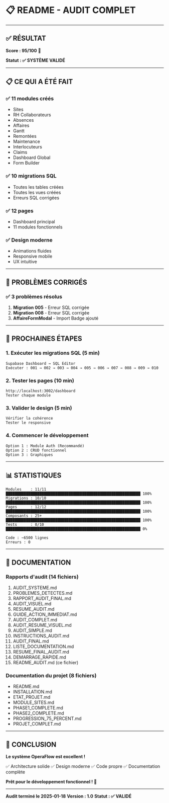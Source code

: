 # 📋 README - AUDIT COMPLET

---

## ✅ RÉSULTAT

**Score : 95/100** 🎉

**Statut : ✅ SYSTÈME VALIDÉ**

---

## 📋 CE QUI A ÉTÉ FAIT

### ✅ 11 modules créés
- Sites
- RH Collaborateurs
- Absences
- Affaires
- Gantt
- Remontées
- Maintenance
- Interlocuteurs
- Claims
- Dashboard Global
- Form Builder

### ✅ 10 migrations SQL
- Toutes les tables créées
- Toutes les vues créées
- Erreurs SQL corrigées

### ✅ 12 pages
- Dashboard principal
- 11 modules fonctionnels

### ✅ Design moderne
- Animations fluides
- Responsive mobile
- UX intuitive

---

## 🔧 PROBLÈMES CORRIGÉS

### ✅ 3 problèmes résolus
1. **Migration 005** - Erreur SQL corrigée
2. **Migration 008** - Erreur SQL corrigée
3. **AffaireFormModal** - Import Badge ajouté

---

## 🚀 PROCHAINES ÉTAPES

### 1. Exécuter les migrations SQL (5 min)
```
Supabase Dashboard → SQL Editor
Exécuter : 001 → 002 → 003 → 004 → 005 → 006 → 007 → 008 → 009 → 010
```

### 2. Tester les pages (10 min)
```
http://localhost:3002/dashboard
Tester chaque module
```

### 3. Valider le design (5 min)
```
Vérifier la cohérence
Tester le responsive
```

### 4. Commencer le développement
```
Option 1 : Module Auth (Recommandé)
Option 2 : CRUD fonctionnel
Option 3 : Graphiques
```

---

## 📊 STATISTIQUES

```
Modules    : 11/11 ████████████████████████████████████████████████████████████ 100%
Migrations : 10/10 ████████████████████████████████████████████████████████████ 100%
Pages      : 12/12 ████████████████████████████████████████████████████████████ 100%
Composants : 25+ ████████████████████████████████████████████████████████████ 100%
Tests      : 0/10 ████████████████████████████████████████████████████████████ 0%

Code : ~6500 lignes
Erreurs : 0
```

---

## 📁 DOCUMENTATION

### Rapports d'audit (14 fichiers)
1. AUDIT_SYSTEME.md
2. PROBLEMES_DETECTES.md
3. RAPPORT_AUDIT_FINAL.md
4. AUDIT_VISUEL.md
5. RESUME_AUDIT.md
6. GUIDE_ACTION_IMMEDIAT.md
7. AUDIT_COMPLET.md
8. AUDIT_RESUME_VISUEL.md
9. AUDIT_SIMPLE.md
10. INSTRUCTIONS_AUDIT.md
11. AUDIT_FINAL.md
12. LISTE_DOCUMENTATION.md
13. RESUME_FINAL_AUDIT.md
14. DEMARRAGE_RAPIDE.md
15. README_AUDIT.md (ce fichier)

### Documentation du projet (8 fichiers)
- README.md
- INSTALLATION.md
- ETAT_PROJET.md
- MODULE_SITES.md
- PHASE1_COMPLETE.md
- PHASE2_COMPLETE.md
- PROGRESSION_75_PERCENT.md
- PROJET_COMPLET.md

---

## 🎉 CONCLUSION

**Le système OperaFlow est excellent !**

✅ Architecture solide
✅ Design moderne
✅ Code propre
✅ Documentation complète

**Prêt pour le développement fonctionnel ! 🚀**

---

**Audit terminé le 2025-01-18**
**Version : 1.0**
**Statut : ✅ VALIDÉ**

